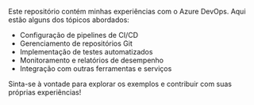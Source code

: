 Este repositório contém minhas experiências com o Azure DevOps. Aqui estão alguns dos tópicos abordados:

- Configuração de pipelines de CI/CD
- Gerenciamento de repositórios Git
- Implementação de testes automatizados
- Monitoramento e relatórios de desempenho
- Integração com outras ferramentas e serviços

Sinta-se à vontade para explorar os exemplos e contribuir com suas próprias experiências!